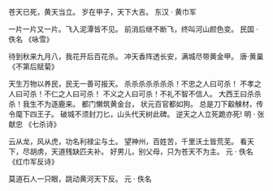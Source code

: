 苍天已死，黄天当立。
岁在甲子，天下大吉。
    东汉 · 黄巾军

一片一片又一片。飞入泥潭皆不见。
前消后继不断飞，终叫河山颜色变。
    民国 · 佚名 《咏雪》

待到秋来九月八，我花开后百花杀。
冲天香阵透长安，满城尽带黄金甲。
    唐·黄巢 《不第后赋菊》

天生万物以养民，民无一善可报天。
杀杀杀杀杀杀杀！不忠之人曰可杀！
不孝之人曰可杀！不仁之人曰可杀！
不义之人曰可杀！不礼不智不信人。
大西王曰杀杀杀！我生不为逐鹿来。
都门懒筑黄金台， 状元百官都如狗。
总是刀下觳觫材，传令麾下四王子。
破城不须封刀匕，山头代天树此碑。
逆天之人立死跪亦死!
    明 · 张献忠 《七杀诗》

云从龙，风从虎，功名利禄尘与土。
望神州，百姓苦，千里沃土皆荒芜。
看天下，尽胡虏，天道残缺匹夫补。
好男儿，别父母，只为苍天不为主。
    元 · 佚名 《红巾军反诗》

莫道石人一只眼，跳动黄河天下反。
    元 · 佚名

